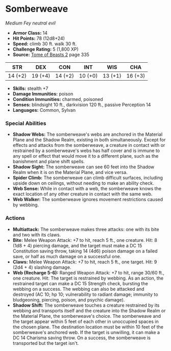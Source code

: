 # Somberweave

*Medium* *Fey* *neutral evil*

- **Armor Class:** 14
- **Hit Points:** 78 (12d8+24)
- **Speed:** climb 30 ft. walk 30 ft.
- **Challenge Rating:** 5 (1,800 XP)
- **Source:** [Tome of Beasts 2](https://koboldpress.com/kpstore/product/tome-of-beasts-2-for-5th-edition) page 335

| STR | DEX | CON | INT | WIS | CHA |
| --- | --- | --- | --- | --- | --- |
| 14 (+2) | 19 (+4) | 14 (+2) | 10 (+0) | 13 (+1) | 16 (+3) |

- **Skills:** stealth +7
- **Damage Immunities:** poison
- **Condition Immunities:** charmed, poisoned
- **Senses:** blindsight 10 ft., darkvision 120 ft., passive Perception 14
- **Languages:** Common, Sylvan

### Special Abilities

- **Shadow Webs:** The somberweave's webs are anchored in the Material Plane and the Shadow Realm, existing in both simultaneously. Except for effects and attacks from the somberweave, a creature in contact with or restrained by a somberweave's webs has half cover and is immune to any spell or effect that would move it to a different plane, such as the banishment and plane shift spells.
- **Shadow Sight:** The somberweave can see 60 feet into the Shadow Realm when it is on the Material Plane, and vice versa.
- **Spider Climb:** The somberweave can climb difficult surfaces, including upside down on ceilings, without needing to make an ability check.
- **Web Sense:** While in contact with a web, the somberweave knows the exact location of any other creature in contact with the same web.
- **Web Walker:** The somberweave ignores movement restrictions caused by webbing.

### Actions

- **Multiattack:** The somberweave makes three attacks: one with its bite and two with its claws.
- **Bite:** Melee Weapon Attack: +7 to hit, reach 5 ft., one creature. Hit: 8 (1d8 + 4) piercing damage, and the target must make a DC 15 Constitution saving throw, taking 14 (4d6) poison damage on a failed save, or half as much damage on a successful one.
- **Claws:** Melee Weapon Attack: +7 to hit, reach 5 ft., one target. Hit: 9 (2d4 + 4) slashing damage.
- **Web (Recharge 5-6):** Ranged Weapon Attack: +7 to hit, range 30/60 ft., one creature. Hit: The target is restrained by webbing. As an action, the restrained target can make a DC 15 Strength check, bursting the webbing on a success. The webbing can also be attacked and destroyed (AC 10; hp 10; vulnerability to radiant damage; immunity to bludgeoning, piercing, poison, and psychic damage).
- **Shadow Shift:** The somberweave touches a creature restrained by its webbing and transports itself and the creature into the Shadow Realm or the Material Plane, the somberweave's choice. The somberweave and the target appear within 5 feet of each other in unoccupied spaces in the chosen plane. The destination location must be within 10 feet of the somberweave's anchored web. If the target is unwilling, it can make a DC 14 Charisma saving throw. On a success, the somberweave is transported but the target isn't.


